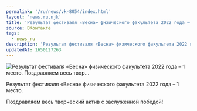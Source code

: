 ```yaml
---
permalink: '/ru/news/vk-8054/index.html'
layout: 'news.ru.njk'
title: 'Результат фестиваля «Весна» физического факультета 2022 года – 1 место.   Поздравляем весь твор…'
source: ВКонтакте
tags:
  - news_ru
description: 'Результат фестиваля «Весна» физического факультета 2022 года – 1 место.   Поздравляем весь твор…'
updatedAt: 1650127263
---
```

![Результат фестиваля «Весна» физического факультета 2022 года – 1 место.   Поздравляем весь твор…](https://sun1-89.userapi.com/s/v1/ig2/S1d7Lfgkvv3NpHegTrtEU7Tpygmwo090P11axSqKaGAR57lU7-p8ZPp0mauPqXN6adBzFF5cKQM217PsNrztusKa.jpg?size=510x340&quality=95&crop=3,0,2493,1662&type=album)

Результат фестиваля «Весна» физического факультета 2022 года – 1 место.

Поздравляем весь творческий актив с заслуженной победой!
